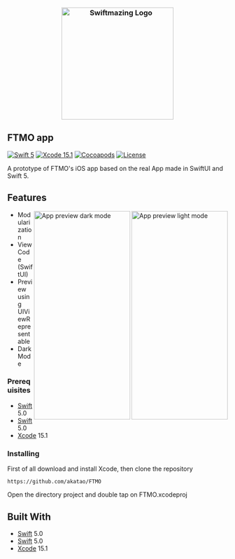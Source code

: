 <h3 align="center">
  <a href="https://github.com/akatao/IMDbMazing/blob/main/assets/tmdbLogo.png">
  <img src="https://github.com/akatao/IMDbMazing/blob/main/assets/tmdbLogo.png?raw=true" alt="Swiftmazing Logo" width="256">
  </a>
</h3>

## FTMO app

[![Swift 5](https://img.shields.io/badge/Swift-5.0-blue.svg?style=flat)](https://swift.org)
[![Xcode 15.1](https://img.shields.io/badge/Xcode-15.1-blue.svg?style=flat)](https://developer.apple.com/xcode/)
[![Cocoapods](https://img.shields.io/badge/cocoapods-compatible-brightgreen.svg?style=flat)](https://cocoapods.org)
[![License](https://img.shields.io/badge/license-MIT-brightgreen.svg?style=flat)](https://github.com/akatao/IMDbMazing/blob/main/LICENSE)

A prototype of FTMO's iOS app based on the real App made in SwiftUI and Swift 5.


## Features

<img src="https://github.com/akatao/IMDbMazing/blob/main/assets/light3_.png" align="right"
     title="App preview light mode" width="220  " height="476">

<img src="https://github.com/akatao/IMDbMazing/blob/main/assets/dark3_.png" align="right"
     title="App preview dark mode" width="220 " height="476">

* Modularization
* View Code (SwiftUI)
* Preview using UIViewRepresentable
* Dark Mode

### Prerequisites

* [Swift](https://swift.org/) 5.0
* [Swift](https://developer.apple.com/xcode/swiftui/) 5.0
* [Xcode](https://developer.apple.com/xcode/) 15.1

### Installing

First of all download and install Xcode, then clone the repository

```
https://github.com/akatao/FTMO
```

Open the directory project and double tap on FTMO.xcodeproj


## Built With

* [Swift](https://swift.org/) 5.0
* [Swift](https://developer.apple.com/xcode/swiftui/) 5.0
* [Xcode](https://developer.apple.com/xcode/) 15.1
